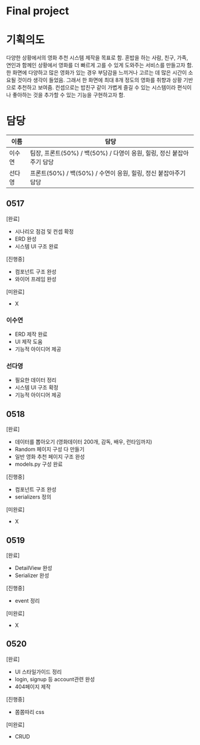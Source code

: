 # Final project

# 기획의도

다양한 상황에서의 영화 추천 시스템 제작을 목표로 함.
혼밥을 하는 사람, 친구, 가족, 연인과 함께인 상황에서 영화를 더 빠르게 고를 수 있게 도와주는 서비스를 만들고자 함.
한 화면에 다양하고 많은 영화가 있는 경우 부담감을 느끼거나 고르는 데 많은 시간이 소요될 것이라 생각이 들었음. 그래서 한 화면에 최대 8개 정도의 영화를 취향과 상황 기반으로 추천하고 보여줌.
컨셉으로는 밥친구 같이 가볍게 즐길 수 있는 시스템이라 편식이나 좋아하는 것을 추가할 수 있는 기능을 구현하고자 함.

# 담당

| 이름  | 담당                                              |
| --- | ----------------------------------------------- |
| 이수연 | 팀장, 프론트(50%) / 백(50%) / 다영이 응원, 힐링, 정신 붙잡아주기 담당 |
| 선다영 | 프론트(50%) / 백(50%) / 수연이 응원, 힐링, 정신 붙잡아주기 담당     |

## 0517

[완료]

- 시나리오 점검 및 컨셉 확정
- ERD 완성
- 시스템 UI 구조 완료

[진행중]

- 컴포넌트 구조 완성
- 와이어 프레임 완성

[미완료]

- X

### 이수연

- ERD 제작 완료
- UI 제작 도움
- 기능적 아이디어 제공

### 선다영

- 필요한 데이터 정리
- 시스템 UI 구조 확정
- 기능적 아이디어 제공


## 0518

[완료]

- 데이터를 뽑아오기 (영화데이터 200개, 감독, 배우, 런타임까지)
- Random 페이지 구성 다 만들기
- 일반 영화 추천 페이지 구조 완성
- models.py 구성 완료

[진행중]

- 컴포넌트 구조 완성
- serializers 정의

[미완료]

- X

## 0519
[완료]

- DetailView 완성
- Serializer 완성

[진행중]

- event 정리

[미완료]

- X

## 0520
[완료]

- UI 스타일가이드 정리
- login, signup 등 account관련 완성
- 404페이지 제작

[진행중]

- 쫌쫌따리 css

[미완료]
- CRUD
